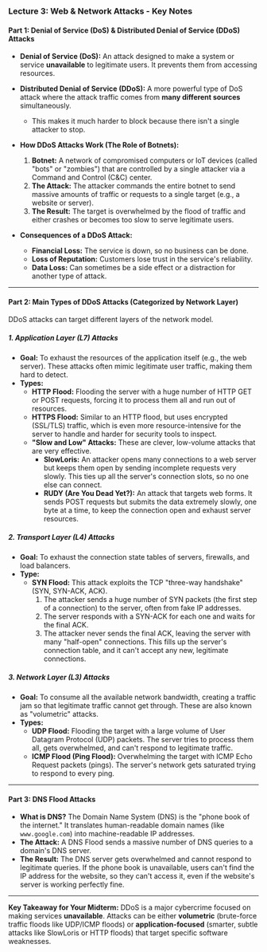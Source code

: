 
### **Lecture 3: Web & Network Attacks - Key Notes**

#### **Part 1: Denial of Service (DoS) & Distributed Denial of Service (DDoS) Attacks**

*   **Denial of Service (DoS):** An attack designed to make a system or service **unavailable** to legitimate users. It prevents them from accessing resources.

*   **Distributed Denial of Service (DDoS):** A more powerful type of DoS attack where the attack traffic comes from **many different sources** simultaneously.
    *   This makes it much harder to block because there isn't a single attacker to stop.

*   **How DDoS Attacks Work (The Role of Botnets):**
    1.  **Botnet:** A network of compromised computers or IoT devices (called "bots" or "zombies") that are controlled by a single attacker via a Command and Control (C&C) center.
    2.  **The Attack:** The attacker commands the entire botnet to send massive amounts of traffic or requests to a single target (e.g., a website or server).
    3.  **The Result:** The target is overwhelmed by the flood of traffic and either crashes or becomes too slow to serve legitimate users.

*   **Consequences of a DDoS Attack:**
    *   **Financial Loss:** The service is down, so no business can be done.
    *   **Loss of Reputation:** Customers lose trust in the service's reliability.
    *   **Data Loss:** Can sometimes be a side effect or a distraction for another type of attack.

---

#### **Part 2: Main Types of DDoS Attacks (Categorized by Network Layer)**

DDoS attacks can target different layers of the network model.

##### **1. Application Layer (L7) Attacks**
*   **Goal:** To exhaust the resources of the application itself (e.g., the web server). These attacks often mimic legitimate user traffic, making them hard to detect.
*   **Types:**
    *   **HTTP Flood:** Flooding the server with a huge number of HTTP GET or POST requests, forcing it to process them all and run out of resources.
    *   **HTTPS Flood:** Similar to an HTTP flood, but uses encrypted (SSL/TLS) traffic, which is even more resource-intensive for the server to handle and harder for security tools to inspect.
    *   **"Slow and Low" Attacks:** These are clever, low-volume attacks that are very effective.
        *   **SlowLoris:** An attacker opens many connections to a web server but keeps them open by sending incomplete requests very slowly. This ties up all the server's connection slots, so no one else can connect.
        *   **RUDY (Are You Dead Yet?):** An attack that targets web forms. It sends POST requests but submits the data extremely slowly, one byte at a time, to keep the connection open and exhaust server resources.

##### **2. Transport Layer (L4) Attacks**
*   **Goal:** To exhaust the connection state tables of servers, firewalls, and load balancers.
*   **Type:**
    *   **SYN Flood:** This attack exploits the TCP "three-way handshake" (SYN, SYN-ACK, ACK).
        1.  The attacker sends a huge number of SYN packets (the first step of a connection) to the server, often from fake IP addresses.
        2.  The server responds with a SYN-ACK for each one and waits for the final ACK.
        3.  The attacker never sends the final ACK, leaving the server with many "half-open" connections. This fills up the server's connection table, and it can't accept any new, legitimate connections.

##### **3. Network Layer (L3) Attacks**
*   **Goal:** To consume all the available network bandwidth, creating a traffic jam so that legitimate traffic cannot get through. These are also known as "volumetric" attacks.
*   **Types:**
    *   **UDP Flood:** Flooding the target with a large volume of User Datagram Protocol (UDP) packets. The server tries to process them all, gets overwhelmed, and can't respond to legitimate traffic.
    *   **ICMP Flood (Ping Flood):** Overwhelming the target with ICMP Echo Request packets (pings). The server's network gets saturated trying to respond to every ping.

---

#### **Part 3: DNS Flood Attacks**

*   **What is DNS?** The Domain Name System (DNS) is the "phone book of the internet." It translates human-readable domain names (like `www.google.com`) into machine-readable IP addresses.
*   **The Attack:** A DNS Flood sends a massive number of DNS queries to a domain's DNS server.
*   **The Result:** The DNS server gets overwhelmed and cannot respond to legitimate queries. If the phone book is unavailable, users can't find the IP address for the website, so they can't access it, even if the website's server is working perfectly fine.

***
**Key Takeaway for Your Midterm:**
DDoS is a major cybercrime focused on making services **unavailable**. Attacks can be either **volumetric** (brute-force traffic floods like UDP/ICMP floods) or **application-focused** (smarter, subtle attacks like SlowLoris or HTTP floods) that target specific software weaknesses.